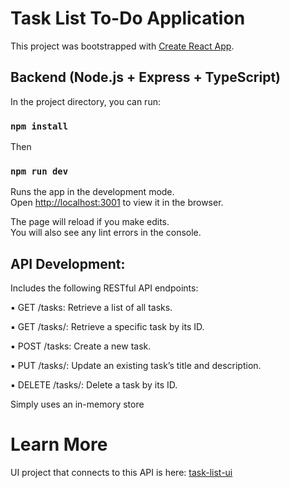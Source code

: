 # Task List To-Do Application

This project was bootstrapped with [Create React App](https://github.com/facebook/create-react-app).

## Backend (Node.js + Express + TypeScript)

In the project directory, you can run:

### `npm install`

Then

### `npm run dev`

Runs the app in the development mode.\
Open [http://localhost:3001](http://localhost:3001) to view it in the browser.

The page will reload if you make edits.\
You will also see any lint errors in the console.

## API Development:
Includes the following RESTful API endpoints:

▪ GET /tasks: Retrieve a list of all tasks.

▪ GET /tasks/: Retrieve a specific task by its ID.

▪ POST /tasks: Create a new task.

▪ PUT /tasks/: Update an existing task’s title and description.

▪ DELETE /tasks/: Delete a task by its ID.

Simply uses an in-memory store

# Learn More

UI project that connects to this API is here: [task-list-ui](https://github.com/yaarali/task-list-ui)
